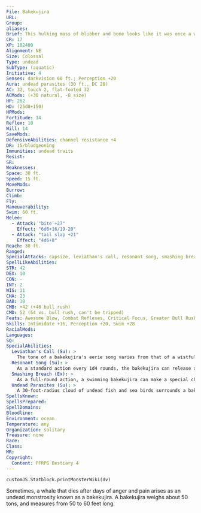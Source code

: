 ```yaml
---
File: Bakekujira
URL: 
Group: 
aliases: 
Brief: This hulking mass of blubber and bone looks like it was once a whale. Ghostly flames glow in each of its eye sockets.
CR: 17
XP: 102400
Alignment: NE
Size: Colossal
Type: undead
SubType: (aquatic)
Initiative: 4
Senses: darkvision 60 ft.; Perception +20
Aura: undead parasites (30 ft., DC 28)
AC: 32, touch 2, flat-footed 32
ACMods: (+30 natural, -8 size)
HP: 262
HD: (25d8+150)
HPMods: 
Fortitude: 14
Reflex: 10
Will: 14
SaveMods: 
DefensiveAbilities: channel resistance +4
DR: 15/bludgeoning
Immunities: undead traits
Resist: 
SR: 
Weaknesses: 
Space: 30 ft.
Speed: 15 ft.
MoveMods: 
Burrow: 
Climb: 
Fly: 
Maneuverability: 
Swim: 60 ft.
Melee: 
  - Attack: "bite +27"
    Effect: "6d6+16/19-20"
  - Attack: "tail slap +21"
    Effect: "4d6+8"
Reach: 30 ft.
Ranged: 
SpecialAttacks: capsize, leviathan's call, resonant song, smashing breach
SpellLikeAbilities: 
STR: 42
DEX: 10
CON: -
INT: 2
WIS: 11
CHA: 23
BAB: 18
CMB: +42 (+46 bull rush)
CMD: 52 (54 vs. bull rush, can't be tripped)
Feats: Awesome Blow, Combat Reflexes, Critical Focus, Greater Bull Rush, Improved Bull Rush, Improved Critical (bite), Improved Initiative, Improved Lightning Reflexes, Lightning Reflexes, Power Attack, Staggering Critical, Stunning Critical, Weapon Focus (bite)
Skills: Intimidate +16, Perception +20, Swim +28
RacialMods: 
Languages: 
SQ: 
SpecialAbilities:
  Leviathan's Call (Su): >
    The tone of a bakekujira's eerie song varies from that of a wistful memory to a burning hatred. As a standard action, a bakekujira can sing. Living creatures within a 120- foot radius of a singing bakekujira must succeed at a DC 28 Will save or become fascinated or frightened (bakekujira's choice) for 1 round. Any creature that succeeds at this save cannot be affected by the same bakekujira's leviathan's call ability for 24 hours. This is a sonic mind-affecting effect. The save DC is Charisma-based.
  Resonant Song (Su): >
    As a standard action every 1d4 rounds, the bakekujira can release a damaging resonance, dealing 12d8 points of sonic damage to creatures in a 60-foot cone (Fortitude DC 28 for half). The save DC is Charisma-based.
  Smashing Breach (Ex): >
    As a full-round action, a swimming bakekujira can make a special charge attack against a creature on the water's surface. At the end of its charge, the whale breaches, slamming down with incredible force. Any Huge or smaller creatures in the bakekujira's space must succeed at a DC 28 Reflex save or take 4d8+24 points of bludgeoning damage and be forced into the nearest empty square adjacent to the bakekujira. Humanoid creatures killed by this ability rise as draugr (Pathfinder RPG Bestiary 2 110) in 1d6 hours. A bakekujira can use its capsize special attack in conjunction with this ability. The save DC is Charisma-based.
  Undead Parasites (Su): >
    A 30-foot-radius cloud of undead fish and sea birds surrounds a bakekujira. Creatures starting their turn within the cloud must succeed at a DC 28 Will save or be nauseated for 1 round and take 6d6 points of damage. Creatures with the ability to channel positive energy can suppress this aura for 1 round by expending one use of channel energy. The bakekujira receives a Will save against this effect. The save DC is equal to 10 + 1/2 the channeler's caster level + the channeler's Charisma modifier. The channeled energy has no other effect.
SpellsKnown: 
SpellsPrepared: 
SpellDomains: 
Bloodline: 
Environment: ocean
Temperature: any
Organization: solitary
Treasure: none
Race: 
Class: 
MR: 
Copyright:
  Content: PFRPG Bestiary 4
---
```

```dataviewjs
customJS.Statblock.printMonsterWiki(dv)
```
Sometimes, a whale that dies after days of anger and pain arises as an undead monstrosity known as a bakekujira. A bakekujira weighs about 50 tons, and measures from 50 to 60 feet long.
